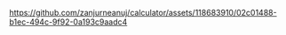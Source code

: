 

https://github.com/zanjurneanuj/calculator/assets/118683910/02c01488-b1ec-494c-9f92-0a193c9aadc4

